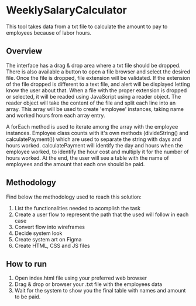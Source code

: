 # WeeklySalaryCalculator
This tool takes data from a txt file to calculate the amount to pay to employees because of labor hours.
## Overview
The interface has a drag & drop area where a txt file should be dropped. There is also available a button to open a file browser and select the desired file.
Once the file is dropped, file extension will be validated. If the extension of the file dropped is different to a text file, and alert will be displayed letting know
the user about that. When a file with the proper extension is dropped or selected, it will be readed using JavaScript using a reader object. The reader object will take
the content of the file and split each line into an array. This array will be used to create 'employee' instances, taking name and worked hours from each array entry.

A forEach method is used to iterate among the array with the employee instances. Employee class counts with it's own methods (divideString() and calculatePayment())
which are used to separate the string with days and hours worked. calculatePayment will identify the day and hours when the employee worked, to identify the hour cost
and multiply it for the number of hours worked. At the end, the user will see a table with the name of employees and the amount that each one should be paid. 
## Methodology
Find below the methodology used to reach this solution:

1. List the functionalities needed to acomplish the task
2. Create a user flow to represent the path that the used will follow in each case
3. Convert flow into wireframes
4. Decide system look
5. Create system art on Figma
6. Create HTML, CSS and JS files

## How to run
1. Open index.html file using your preferred web browser
2. Drag & drop or browser your .txt file with the employees data
3. Wait for the system to show you the final table with names and amount to be paid.

